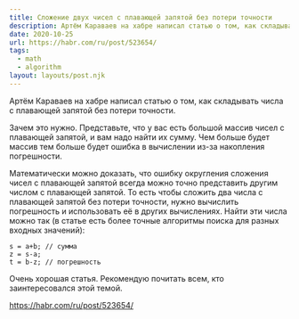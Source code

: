 ```yaml
---
title: Сложение двух чисел с плавающей запятой без потери точности
description: Артём Караваев на хабре написал статью о том, как складывать числа с плавающей запятой без потери точности
date: 2020-10-25
url: https://habr.com/ru/post/523654/
tags:
  - math
  - algorithm
layout: layouts/post.njk
---
```

Артём Караваев на хабре написал статью о том, как складывать числа с плавающей запятой без потери точности.

Зачем это нужно. Представьте, что у вас есть большой массив чисел с плавающей запятой, и вам надо найти их сумму. Чем больше будет массив тем больше будет ошибка в вычислении из-за накопления погрешности.

Математически можно доказать, что ошибку округления сложения чисел с плавающей запятой всегда можно точно представить другим числом с плавающей запятой. То есть чтобы сложить два числа с плавающей запятой без потери точности, нужно вычислить погрешность и использовать её в других вычислениях. Найти эти числа можно так (в статье есть более точные алгоритмы поиска для разных входных значений):

```text
s = a+b; // сумма
z = s-a;
t = b-z; // погрешность
```

Очень хорошая статья. Рекомендую почитать всем, кто заинтересовался этой темой.

https://habr.com/ru/post/523654/
